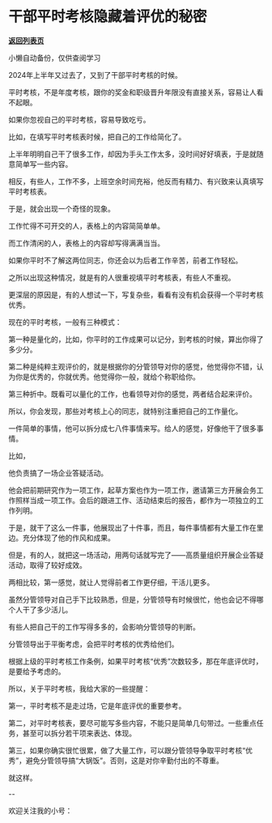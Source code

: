 # 干部平时考核隐藏着评优的秘密

[**返回列表页**](/gzh/费曼的小茶馆)

小懒自动备份，仅供查阅学习

2024年上半年又过去了，又到了干部平时考核的时候。

平时考核，不是年度考核，跟你的奖金和职级晋升年限没有直接关系，容易让人看不起眼。

如果你忽视自己的平时考核，容易导致吃亏。

比如，在填写平时考核表时候，把自己的工作给简化了。

上半年明明自己干了很多工作，却因为手头工作太多，没时间好好填表，于是就随意简单写一些内容。

相反，有些人，工作不多，上班空余时间充裕，他反而有精力、有兴致来认真填写平时考核表。

于是，就会出现一个奇怪的现象。  

工作忙得不可开交的人，表格上的内容简简单单。  

而工作清闲的人，表格上的内容却写得满满当当。

如果你平时不了解这两位同志，你还会以为后者工作辛苦，前者工作轻松。  

之所以出现这种情况，就是有的人很重视填平时考核表，有些人不重视。  

更深层的原因是，有的人想试一下，写复杂些，看看有没有机会获得一个平时考核优秀。  

现在的平时考核，一般有三种模式：

第一种是量化的，比如，你平时的工作成果可以记分，到考核的时候，算出你得了多少分。  

第二种是纯粹主观评价的，就是根据你的分管领导对你的感觉，他觉得你不错，认为你是优秀的，你就优秀。他觉得你一般，就给个称职给你。  

第三种折中。既看可以量化的工作，也看领导对你的感觉，两者结合起来评价。  

所以，你会发现，那些对考核上心的同志，就特别注重把自己的工作量化。  

一件简单的事情，他可以拆分成七八件事情来写。给人的感觉，好像他干了很多事情。  

比如，  

他负责搞了一场企业答疑活动。

他会把前期研究作为一项工作，起草方案也作为一项工作，邀请第三方开展会务工作照样当成一项工作。会后的跟进工作、活动结束后的报告，都作为一项独立的工作列明。  

于是，就干了这么一件事，他展现出了十件事，而且，每件事情都有大量工作在里边。充分体现了他的作风和成果。

但是，有的人，就把这一场活动，用两句话就写完了——高质量组织开展企业答疑活动，取得了较好成效。

两相比较，第一感觉，就让人觉得前者工作更仔细，干活儿更多。  

虽然分管领导对自己手下比较熟悉，但是，分管领导有时候很忙，他也会记不得哪个人干了多少活儿。  

有些人把自己干的工作写得多多的，会影响分管领导的判断。  

分管领导出于平衡考虑，会把平时考核的优秀给他们。

根据上级的平时考核工作条例，如果平时考核“优秀”次数较多，那在年底评优时，是要给予考虑的。

所以，关于平时考核，我给大家的一些提醒：  

第一，平时考核不是走过场，它是年底评优的重要参考。  

第二，对平时考核表，要尽可能写多些内容，不能只是简单几句带过。一些重点任务，甚至可以拆分若干项来表达、体现。

第三，如果你确实很忙很累，做了大量工作，可以跟分管领导争取平时考核“优秀”，避免分管领导搞“大锅饭”。否则，这是对你辛勤付出的不尊重。

就这样。

\--

欢迎关注我的小号：

